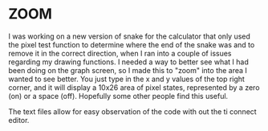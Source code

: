 # ZOOM

I was working on a new version of snake for the calculator that only used the pixel test function to determine where the end of the snake was and to remove it in the correct direction, when I ran into a couple of issues regarding my drawing functions. I needed a way to better see what I had been doing on the graph screen, so I made this to "zoom" into the area I wanted to see better. You just type in the x and y values of the top right corner, and it will display a 10x26 area of pixel states, represented by a zero (on) or a space (off). Hopefully some other people find this useful.

The text files allow for easy observation of the code with out the ti connect editor.
